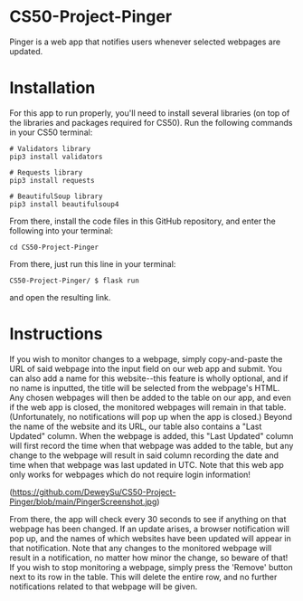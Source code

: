 # CS50-Project-Pinger
Pinger is a web app that notifies users whenever selected webpages are updated. 

# Installation

For this app to run properly, you'll need to install several libraries (on top of the libraries and packages required for CS50). Run the following commands in your CS50 terminal:

```
# Validators library
pip3 install validators

# Requests library
pip3 install requests

# BeautifulSoup library
pip3 install beautifulsoup4
```

From there, install the code files in this GitHub repository, and enter the following into your terminal:
```
cd CS50-Project-Pinger
```
From there, just run this line in your terminal:
```
CS50-Project-Pinger/ $ flask run
```
and open the resulting link.

# Instructions

If you wish to monitor changes to a webpage, simply copy-and-paste the URL of said webpage into the input field on our web app and submit. You can also add a name for this website--this feature is wholly optional, and if no name is inputted, the title will be selected from the webpage's HTML. Any chosen webpages will then be added to the table on our app, and even if the web app is closed, the monitored webpages will remain in that table. (Unfortunately, no notifications will pop up when the app is closed.) Beyond the name of the website and its URL, our table also contains a "Last Updated" column. When the webpage is added, this "Last Updated" column will first record the time when that webpage was added to the table, but any change to the webpage will result in said column recording the date and time when that webpage was last updated in UTC. Note that this web app only works for webpages which do not require login information!

(https://github.com/DeweySu/CS50-Project-Pinger/blob/main/PingerScreenshot.jpg)

From there, the app will check every 30 seconds to see if anything on that webpage has been changed. If an update arises, a browser notification will pop up, and the names of which websites have been updated will appear in that notification. Note that any changes to the monitored webpage will result in a notification, no matter how minor the change, so beware of that! If you wish to stop monitoring a webpage, simply press the 'Remove' button next to its row in the table. This will delete the entire row, and no further notifications related to that webpage will be given. 
